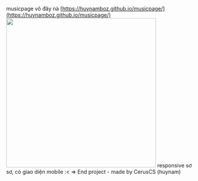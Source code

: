 musicpage
vô đây nà [https://huynamboz.github.io/musicpage/](https://huynamboz.github.io/musicpage/)</br>
<img src="https://user-images.githubusercontent.com/38585889/188791952-9e470a84-318c-4a6c-bf37-123112db4112.png" height="400px"/> 
responsive sơ sơ, có giao diện mobile :<
=> End project - made by CerusCS (huynam)

